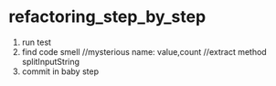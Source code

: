 # refactoring_step_by_step

1. run test
2. find code smell
   //mysterious name: value,count
   //extract method splitInputString
3. commit in baby step